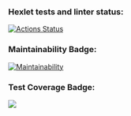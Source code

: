 ### Hexlet tests and linter status:
[![Actions Status](https://github.com/k1ntsugi1/frontend-project-lvl3/workflows/hexlet-check/badge.svg)](https://github.com/k1ntsugi1/frontend-project-lvl3/actions)
### Maintainability Badge:
[![Maintainability](https://api.codeclimate.com/v1/badges/376681579f70502eda39/maintainability)](https://codeclimate.com/github/k1ntsugi1/frontend-project-lvl3/maintainability)
### Test Coverage Badge:
<a href="https://codeclimate.com/github/k1ntsugi1/frontend-project-lvl3/test_coverage"><img src="https://api.codeclimate.com/v1/badges/376681579f70502eda39/test_coverage" /></a>
